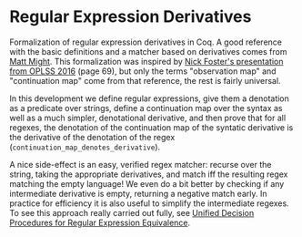 # Regular Expression Derivatives

Formalization of regular expression derivatives in Coq. A good reference with the basic definitions and a matcher based on derivatives comes from [Matt Might](http://matt.might.net/articles/implementation-of-regular-expression-matching-in-scheme-with-derivatives/). This formalization was inspired by [Nick Foster's presentation from OPLSS 2016](https://www.cs.cornell.edu/~jnfoster/oplss16/2016-06-oplss-3.pdf) (page 69), but only the terms "observation map" and "continuation map" come from that reference, the rest is fairly universal.

In this development we define regular expressions, give them a denotation as a
predicate over strings, define a continuation map over the syntax as well as a
much simpler, denotational derivative, and then prove that for all regexes, the
denotation of the continuation map of the syntatic derivative is the derivative
of the denotation of the regex (`continuation_map_denotes_derivative`).

A nice side-effect is an easy, verified regex matcher: recurse over the string, taking the appropriate derivatives, and match iff the resulting regex matching the empty language! We even do a bit better by checking if any intermediate derivative is empty, returning a negative match early. In practice for efficiency it is also useful to simplify the intermediate regexes. To see this approach really carried out fully, see [Unified Decision Procedures for Regular Expression Equivalence](https://www21.in.tum.de/~traytel/papers/itp14-unify_rexp/urexp.pdf).
